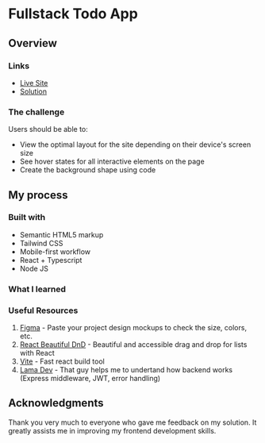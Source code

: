 # Fullstack Todo App

<!-- screenshots here -->




## Overview

### Links

- [Live Site](https://your-live-site-url.com)
- [Solution](https://your-solution-url.com)

### The challenge

Users should be able to:

- View the optimal layout for the site depending on their device's screen size
- See hover states for all interactive elements on the page
- Create the background shape using code

## My process

### Built with

- Semantic HTML5 markup
- Tailwind CSS
- Mobile-first workflow
- React + Typescript
- Node JS

### What I learned

### Useful Resources

1. [Figma](https://www.figma.com/) - Paste your project design mockups to check the size, colors, etc.
2. [React Beautiful DnD](https://github.com/atlassian/react-beautiful-dnd) - Beautiful and accessible drag and drop for lists with React
3. [Vite](https://vitejs.dev/) - Fast react build tool
4. [Lama Dev](https://www.youtube.com/c/LamaDev) - That guy helps me to undertand how backend works (Express middleware, JWT, error handling)

## Acknowledgments

Thank you very much to everyone who gave me feedback on my solution. It greatly assists me in improving my frontend development skills.
